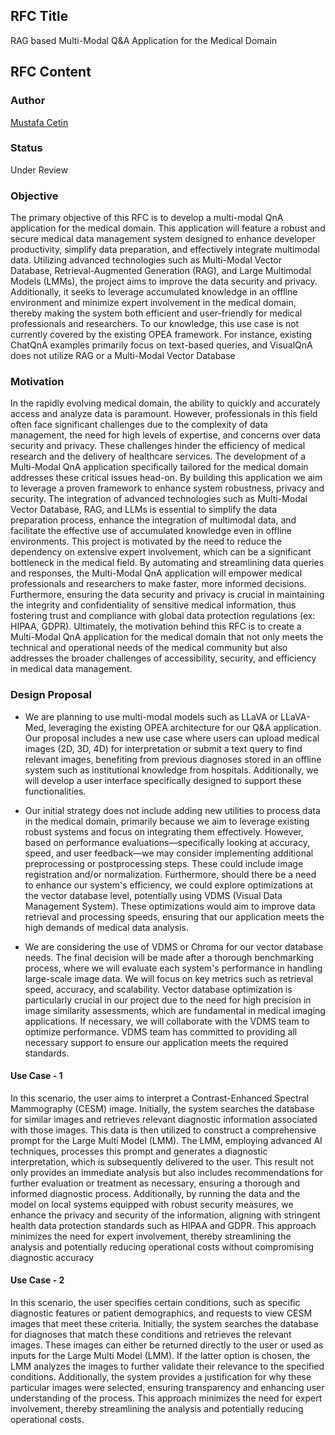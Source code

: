 ## RFC Title

RAG based Multi-Modal Q&A Application for the Medical Domain

## RFC Content

### Author

[Mustafa Cetin](https://github.com/MSCetin37) 

### Status

Under Review

### Objective
The primary objective of this RFC is to develop a multi-modal QnA application for the medical domain. This application will feature a robust and secure medical data management system designed to enhance developer productivity, simplify data preparation, and effectively integrate multimodal data. Utilizing advanced technologies such as Multi-Modal Vector Database, Retrieval-Augmented Generation (RAG), and Large Multimodal Models (LMMs), the project aims to improve the data security and privacy. Additionally, it seeks to leverage accumulated knowledge in an offline environment and minimize expert involvement in the medical domain, thereby making the system both efficient and user-friendly for medical professionals and researchers. To our knowledge, this use case is not currently covered by the existing OPEA framework. For instance, existing ChatQnA examples primarily focus on text-based queries, and VisualQnA does not utilize RAG or a Multi-Modal Vector Database

### Motivation
In the rapidly evolving medical domain, the ability to quickly and accurately access and analyze data is paramount. However, professionals in this field often face significant challenges due to the complexity of data management, the need for high levels of expertise, and concerns over data security and privacy. These challenges hinder the efficiency of medical research and the delivery of healthcare services.
The development of a Multi-Modal QnA application specifically tailored for the medical domain addresses these critical issues head-on. By building this application we aim to leverage a proven framework to enhance system robustness, privacy and security. The integration of advanced technologies such as Multi-Modal Vector Database, RAG, and LLMs is essential to simplify the data preparation process, enhance the integration of multimodal data, and facilitate the effective use of accumulated knowledge even in offline environments.
This project is motivated by the need to reduce the dependency on extensive expert involvement, which can be a significant bottleneck in the medical field. By automating and streamlining data queries and responses, the Multi-Modal QnA application will empower medical professionals and researchers to make faster, more informed decisions. Furthermore, ensuring the data security and privacy is crucial in maintaining the integrity and confidentiality of sensitive medical information, thus fostering trust and compliance with global data protection regulations (ex: HIPAA, GDPR).
Ultimately, the motivation behind this RFC is to create a Multi-Modal QnA application for the medical domain that not only meets the technical and operational needs of the medical community but also addresses the broader challenges of accessibility, security, and efficiency in medical data management.

### Design Proposal



- We are planning to use multi-modal models such as LLaVA or LLaVA-Med, leveraging the existing OPEA  architecture for our Q&A application. Our proposal includes a new use case where users can upload medical images (2D, 3D, 4D) for interpretation or submit a text query to find relevant images, benefiting from previous diagnoses stored in an offline system such as institutional knowledge from hospitals. Additionally, we will develop a user interface specifically designed to support these functionalities.

- Our initial strategy does not include adding new utilities to process data in the medical domain, primarily because we aim to leverage existing robust systems and focus on integrating them effectively. However, based on performance evaluations—specifically looking at accuracy, speed, and user feedback—we may consider implementing additional preprocessing or postprocessing steps. These could include image registration and/or normalization. Furthermore, should there be a need to enhance our system's efficiency, we could explore optimizations at the vector database level, potentially using VDMS (Visual Data Management System). These optimizations would aim to improve data retrieval and processing speeds, ensuring that our application meets the high demands of medical data analysis.

- We are considering the use of VDMS or Chroma for our vector database needs. The final decision will be made after a thorough benchmarking process, where we will evaluate each system's performance in handling large-scale image data. We will focus on key metrics such as retrieval speed, accuracy, and scalability. Vector database optimization is particularly crucial in our project due to the need for high precision in image similarity assessments, which are fundamental in medical imaging applications. If necessary, we will collaborate with the VDMS team to optimize performance. VDMS team has committed to providing all necessary support to ensure our application meets the required standards.

#### Use Case - 1

In this scenario, the user aims to interpret a Contrast-Enhanced Spectral Mammography (CESM) image. Initially, the system searches the database for similar images and retrieves relevant diagnostic information associated with those images. This data is then utilized to construct a comprehensive prompt for the Large Multi Model (LMM). The LMM, employing advanced AI techniques, processes this prompt and generates a diagnostic interpretation, which is subsequently delivered to the user. This result not only provides an immediate analysis but also includes recommendations for further evaluation or treatment as necessary, ensuring a thorough and informed diagnostic process. Additionally, by running the data and the model on local systems equipped with robust security measures, we enhance the privacy and security of the information, aligning with stringent health data protection standards such as HIPAA and GDPR. This approach minimizes the need for expert involvement, thereby streamlining the analysis and potentially reducing operational costs without compromising diagnostic accuracy

#### Use Case - 2

In this scenario, the user specifies certain conditions, such as specific diagnostic features or patient demographics, and requests to view CESM images that meet these criteria. Initially, the system searches the database for diagnoses that match these conditions and retrieves the relevant images. These images can either be returned directly to the user or used as inputs for the Large Multi Model (LMM). If the latter option is chosen, the LMM analyzes the images to further validate their relevance to the specified conditions. Additionally, the system provides a justification for why these particular images were selected, ensuring transparency and enhancing user understanding of the process. This approach minimizes the need for expert involvement, thereby streamlining the analysis and potentially reducing operational costs.